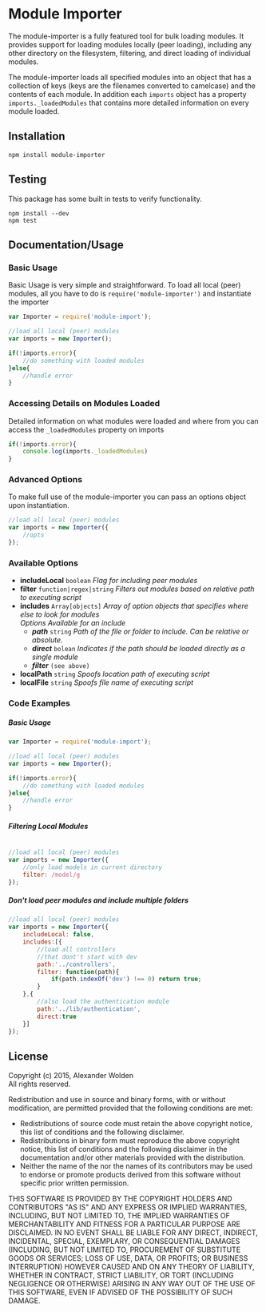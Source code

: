 Module Importer
===============

The module-importer is a fully featured tool for bulk loading modules. It provides support for loading modules locally (peer loading), including any other directory on the filesystem, filtering, and direct loading of individual modules.

The module-importer loads all specified modules into an object that has a collection of keys (keys are the filenames converted to camelcase) and the contents of each module. In addition each `imports` object has a property `imports._loadedModules` that contains more detailed information on every module loaded.

## Installation ##

    npm install module-importer

## Testing ##

This package has some built in tests to verify functionality.

    npm install --dev
    npm test

## Documentation/Usage ##

### Basic Usage ###

Basic Usage is very simple and straightforward. To load all local (peer) modules, all you have to do is `require('module-importer')` and instantiate the importer

```javascript
var Importer = require('module-import');

//load all local (peer) modules
var imports = new Importer();

if(!imports.error){
    //do something with loaded modules
}else{
    //handle error
}
```

### Accessing Details on Modules Loaded ###

Detailed information on what modules were loaded and where from you can access the `_loadedModules` property on imports

```javascript
if(!imports.error){
    console.log(imports._loadedModules)
}
```
### Advanced Options ###

To make full use of the module-importer you can pass an options object upon instantiation.

```javascript
//load all local (peer) modules
var imports = new Importer({
    //opts
});
```

### Available Options ###
* **includeLocal** `boolean` *Flag for including peer modules*
* **filter** `function|regex|string` *Filters out modules based on relative path to executing script*
* **includes** `Array[objects]` *Array of option objects that specifies where else to look for modules*  
     *Options Available for an include*
     * **_path_** `string` *Path of the file or folder to include. Can be relative or absolute.*
     * **_direct_** `bolean` *Indicates if the path should be loaded directly as a single module*
     * **_filter_** `(see above)`
* **localPath** `string` *Spoofs location path of executing script*
* **localFile** `string` *Spoofs file name of executing script*



### Code Examples ###

##### Basic Usage #####
```javascript
var Importer = require('module-import');

//load all local (peer) modules
var imports = new Importer();

if(!imports.error){
    //do something with loaded modules
}else{
    //handle error
}
```

##### Filtering Local Modules #####
```javascript

//load all local (peer) modules
var imports = new Importer({
    //only load models in current directory
    filter: /model/g
});

```

##### Don't load peer modules and include multiple folders #####
```javascript
//load all local (peer) modules
var imports = new Importer({
    includeLocal: false,
    includes:[{
        //load all controllers
        //that dont't start with dev
        path:'../controllers',
        filter: function(path){
            if(path.indexOf('dev') !== 0) return true;
        }
    },{
        //also load the authentication module
        path:'../lib/authentication',
        direct:true
    }]
});
```

## License ##
Copyright (c) 2015, Alexander Wolden  
All rights reserved.

Redistribution and use in source and binary forms, with or without
modification, are permitted provided that the following conditions are met:
* Redistributions of source code must retain the above copyright
notice, this list of conditions and the following disclaimer.
* Redistributions in binary form must reproduce the above copyright
notice, this list of conditions and the following disclaimer in the
documentation and/or other materials provided with the distribution.
* Neither the name of the <organization> nor the
names of its contributors may be used to endorse or promote products
derived from this software without specific prior written permission.

THIS SOFTWARE IS PROVIDED BY THE COPYRIGHT HOLDERS AND CONTRIBUTORS "AS IS" AND
ANY EXPRESS OR IMPLIED WARRANTIES, INCLUDING, BUT NOT LIMITED TO, THE IMPLIED
WARRANTIES OF MERCHANTABILITY AND FITNESS FOR A PARTICULAR PURPOSE ARE
DISCLAIMED. IN NO EVENT SHALL <COPYRIGHT HOLDER> BE LIABLE FOR ANY
DIRECT, INDIRECT, INCIDENTAL, SPECIAL, EXEMPLARY, OR CONSEQUENTIAL DAMAGES
(INCLUDING, BUT NOT LIMITED TO, PROCUREMENT OF SUBSTITUTE GOODS OR SERVICES;
    LOSS OF USE, DATA, OR PROFITS; OR BUSINESS INTERRUPTION) HOWEVER CAUSED AND
    ON ANY THEORY OF LIABILITY, WHETHER IN CONTRACT, STRICT LIABILITY, OR TORT
    (INCLUDING NEGLIGENCE OR OTHERWISE) ARISING IN ANY WAY OUT OF THE USE OF THIS
    SOFTWARE, EVEN IF ADVISED OF THE POSSIBILITY OF SUCH DAMAGE.
